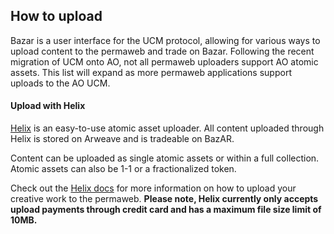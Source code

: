 ## How to upload

Bazar is a user interface for the UCM protocol, allowing for various ways to upload content to the permaweb and trade on Bazar. Following the recent migration of UCM onto AO, not all permaweb uploaders support AO atomic assets. This list will expand as more permaweb applications support uploads to the AO UCM.

#### Upload with Helix

[Helix](https://helix.arweave.net/#/) is an easy-to-use atomic asset uploader. All content uploaded through Helix is stored on Arweave and is tradeable on BazAR.

Content can be uploaded as single atomic assets or within a full collection. Atomic assets can also be 1-1 or a fractionalized token.

Check out the [Helix docs](https://helix.arweave.net/#/docs/introduction) for more information on how to upload your creative work to the permaweb. **Please note, Helix currently only accepts upload payments through credit card and has a maximum file size limit of 10MB.**
